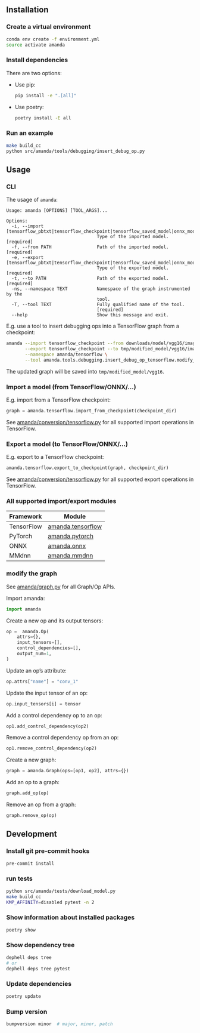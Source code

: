 ## Installation

### Create a virtual environment

```bash
conda env create -f environment.yml
source activate amanda
```

### Install dependencies

There are two options:

- Use pip:

    ```bash
    pip install -e ".[all]"
    ```

- Use poetry:

    ```bash
    poetry install -E all
    ```

### Run an example

```bash
make build_cc
python src/amanda/tools/debugging/insert_debug_op.py
```

## Usage

### CLI

The usage of `amanda`:

```
Usage: amanda [OPTIONS] [TOOL_ARGS]...

Options:
  -i, --import [tensorflow_pbtxt|tensorflow_checkpoint|tensorflow_saved_model|onnx_model|onnx_graph|torchscript|mmdnn]
                                  Type of the imported model.  [required]
  -f, --from PATH                 Path of the imported model.  [required]
  -e, --export [tensorflow_pbtxt|tensorflow_checkpoint|tensorflow_saved_model|onnx_model|onnx_graph|torchscript|mmdnn]
                                  Type of the exported model.  [required]
  -t, --to PATH                   Path of the exported model.  [required]
  -ns, --namespace TEXT           Namespace of the graph instrumented by the
                                  tool.
  -T, --tool TEXT                 Fully qualified name of the tool.
                                  [required]
  --help                          Show this message and exit.
```

E.g. use a tool to insert debugging ops into a TensorFlow graph from a checkpoint:

```bash
amanda --import tensorflow_checkpoint --from downloads/model/vgg16/imagenet_vgg16.ckpt \
       --export tensorflow_checkpoint --to tmp/modified_model/vgg16/imagenet_vgg16.ckpt \
       --namespace amanda/tensorflow \
       --tool amanda.tools.debugging.insert_debug_op_tensorflow.modify_graph
```

The updated graph will be saved into `tmp/modified_model/vgg16`.

### Import a model (from TensorFlow/ONNX/...)

E.g. import from a TensorFlow checkpoint:

```python
graph = amanda.tensorflow.import_from_checkpoint(checkpoint_dir)
```

See [amanda/conversion/tensorflow.py](src/amanda/conversion/tensorflow.py) for all supported import operations in TensorFlow.

### Export a model (to TensorFlow/ONNX/...)

E.g. export to a TensorFlow checkpoint:

```python
amanda.tensorflow.export_to_checkpoint(graph, checkpoint_dir)
```

See [amanda/conversion/tensorflow.py](src/amanda/conversion/tensorflow.py) for all supported export operations in TensorFlow.

### All supported import/export modules

| Framework | Module |
| --- | --- |
| TensorFlow | [amanda.tensorflow](src/amanda/conversion/tensorflow.py) |
| PyTorch | [amanda.pytorch](src/amanda/conversion/pytorch.py) |
| ONNX | [amanda.onnx](src/amanda/conversion/onnx.py) |
| MMdnn | [amanda.mmdnn](src/amanda/conversion/mmdnn.py) |

### modify the graph

See [amanda/graph.py](src/amanda/graph.py) for all Graph/Op APIs.

Import amanda:

```python
import amanda
```

Create a new op and its output tensors:

```python
op =  amanda.Op(
    attrs={},
    input_tensors=[],
    control_dependencies=[],
    output_num=1,
)
```

Update an op’s attribute:

```python
op.attrs["name"] = "conv_1"
```

Update the input tensor of an op:

```python
op.input_tensors[i] = tensor
```

Add a control dependency op to an op:

```python
op1.add_control_dependency(op2)
```

Remove a control dependency op from an op:

```python
op1.remove_control_dependency(op2)
```

Create a new graph:

```python
graph = amanda.Graph(ops=[op1, op2], attrs={})
```

Add an op to a graph:

```python
graph.add_op(op)
```

Remove an op from a graph:

```python
graph.remove_op(op)
```

## Development

### Install git pre-commit hooks

```bash
pre-commit install
```

### run tests

```bash
python src/amanda/tests/download_model.py
make build_cc
KMP_AFFINITY=disabled pytest -n 2
```

### Show information about installed packages

```bash
poetry show
```

### Show dependency tree

```bash
dephell deps tree
# or
dephell deps tree pytest
```

### Update dependencies

```bash
poetry update
```

### Bump version

```bash
bumpversion minor  # major, minor, patch
```
